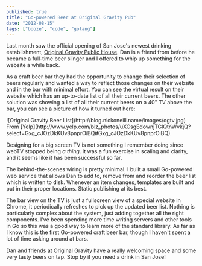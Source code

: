 ```yaml
---
published: true
title: "Go-powered Beer at Original Gravity Pub"
date: "2012-08-15"
tags: ["booze", "code", "golang"]
---
```

Last month saw the official opening of San Jose's newest drinking establishment, [Original Gravity Public House](http://www.originalgravitypub.com/). Dan is a friend from before he became a full-time beer slinger and I offered to whip up something for the website a while back.

As a craft beer bar they had the opportunity to change their selection of beers regularly and wanted a way to reflect those changes on their website and in the bar with minimal effort. You can see the virtual result on their website which has an up-to-date list of all their current beers. The other solution was showing a list of all their current beers on a 40" TV above the bar, you can see a picture of how it turned out here:

<span class="blogimage">
![Original Gravity Beer List](http://blog.nickoneill.name/images/ogtv.jpg)<br />
From [Yelp](http://www.yelp.com/biz_photos/uXCsgEdownjTGlQtnWvkjQ?select=Gxg_cJOzDkKUv8pnprOiBQ#Gxg_cJOzDkKUv8pnprOiBQ)
</span>

Designing for a big screen TV is not something I remember doing since webTV stopped being *a thing*. It was a fun exercise in scaling and clarity, and it seems like it has been successful so far.

The behind-the-scenes wiring is pretty minimal. I built a small Go-powered web service that allows Dan to add to, remove from and reorder the beer list which is written to disk. Whenever an item changes, templates are built and put in their proper locations. Static publishing at its best.

The bar view on the TV is just a fullscreen view of a special website in Chrome, it periodically refreshes to pick up the updated beer list. Nothing is particularly complex about the system, just adding together all the right components. I've been spending more time writing servers and other tools in Go so this was a good way to learn more of the standard library. As far as I know this is the first Go-powered craft beer bar, though I haven't spent a lot of time asking around at bars.

Dan and friends at Original Gravity have a really welcoming space and some very tasty beers on tap. Stop by if you need a drink in San Jose!
